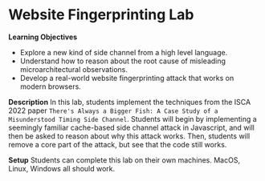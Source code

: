 # Website Fingerprinting Lab

**Learning Objectives**
* Explore a new kind of side channel from a high level language.
* Understand how to reason about the root cause of misleading microarchitectural observations.
* Develop a real-world website fingerprinting attack that works on modern browsers.

**Description**
In this lab, students implement the techniques from the ISCA 2022 paper `There's Always a Bigger Fish: A Case Study of a Misunderstood Timing Side Channel`. Students will begin by implementing a seemingly familiar cache-based side channel attack in Javascript, and will then be asked to reason about why this attack works. Then, students will remove a core part of the attack, but see that the code still works.

**Setup**
Students can complete this lab on their own machines. MacOS, Linux, Windows all should work.

